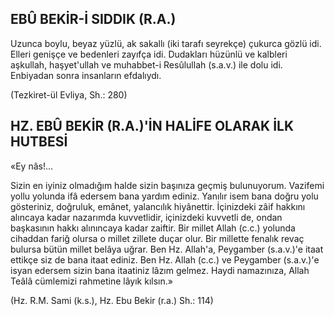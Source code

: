 ## EBÛ BEKİR-İ SIDDIK (R.A.)

Uzunca boylu, beyaz yüzlü, ak sakallı (iki tarafı seyrekçe) çukurca gözlü idi. Elleri geniş­çe ve bedenleri zayıfça idi. Dudakları hüzünlü ve kalbleri aşkullah, haşyet'ullah ve muhabbet-i Resûlullah (s.a.v.) ile dolu idi. Enbiyadan sonra insanların efdalıydı.

(Tezkiret-ül Evliya, Sh.: 280)

## HZ. EBÛ BEKİR (R.A.)'İN HALİFE OLARAK İLK HUTBESİ

«Ey nâs!...

Sizin en iyiniz olmadığım halde sizin başı­nıza geçmiş bulunuyorum. Vazifemi yollu yo­lunda ifâ edersem bana yardım ediniz. Yanılır isem bana doğru yolu gösteriniz, doğruluk, emânet, yalancılık hiyânettir. İçinizdeki zâif hakkı­nı alıncaya kadar nazarımda kuvvetlidir, içiniz­deki kuvvetli de, ondan başkasının hakkı alı­nıncaya kadar zaiftir. Bir millet Allah (c.c.) yo­lunda cihaddan fariğ olursa o millet zillete du­çar olur. Bir millette fenalık revaç bulursa bü­tün millet belâya uğrar. Ben Hz. Allah'a, Pey­gamber (s.a.v.)'e itaat ettikçe siz de bana itaat ediniz. Ben Hz. Allah (c.c.) ve Peygamber (s.a.v.)'e isyan edersem sizin bana itaatiniz lâ­zım gelmez. Haydi namazınıza, Allah Teâlâ cüm­lemizi rahmetine lâyık kılsın.»

(Hz. R.M. Sami (k.s.), Hz. Ebu Bekir (r.a.) Sh.: 114)
